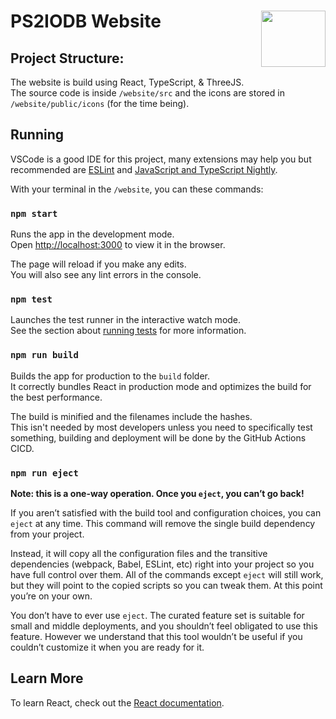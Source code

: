 # PS2IODB Website <img align="right" width="103" height="90" src="https://upload.wikimedia.org/wikipedia/commons/thumb/a/a7/React-icon.svg/2300px-React-icon.svg.png">

## Project Structure:
The website is build using React, TypeScript, & ThreeJS.\
The source code is inside `/website/src` and the icons are stored in `/website/public/icons` (for the time being).

## Running
VSCode is a good IDE for this project, many extensions may help you but recommended are [ESLint](https://marketplace.visualstudio.com/items?itemName=dbaeumer.vscode-eslint) and [JavaScript and TypeScript Nightly](https://marketplace.visualstudio.com/items?itemName=ms-vscode.vscode-typescript-next).

With your terminal in the `/website`, you can these commands:

### `npm start`
Runs the app in the development mode.\
Open [http://localhost:3000](http://localhost:3000) to view it in the browser.

The page will reload if you make any edits.\
You will also see any lint errors in the console.

### `npm test`
Launches the test runner in the interactive watch mode.\
See the section about [running tests](https://facebook.github.io/create-react-app/docs/running-tests) for more information.

### `npm run build`
Builds the app for production to the `build` folder.\
It correctly bundles React in production mode and optimizes the build for the best performance.

The build is minified and the filenames include the hashes.\
This isn't needed by most developers unless you need to specifically test something, building and deployment will be done by the GitHub Actions CICD.

### `npm run eject`

**Note: this is a one-way operation. Once you `eject`, you can’t go back!**

If you aren’t satisfied with the build tool and configuration choices, you can `eject` at any time. This command will remove the single build dependency from your project.

Instead, it will copy all the configuration files and the transitive dependencies (webpack, Babel, ESLint, etc) right into your project so you have full control over them. All of the commands except `eject` will still work, but they will point to the copied scripts so you can tweak them. At this point you’re on your own.

You don’t have to ever use `eject`. The curated feature set is suitable for small and middle deployments, and you shouldn’t feel obligated to use this feature. However we understand that this tool wouldn’t be useful if you couldn’t customize it when you are ready for it.

## Learn More
To learn React, check out the [React documentation](https://reactjs.org/).
